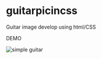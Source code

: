 # guitarpicincss
Guitar image develop using html/CSS


DEMO


![simple guitar](https://user-images.githubusercontent.com/99127865/212730273-b278f34c-1321-4e00-bf7e-d27464eb5a34.jpg)

